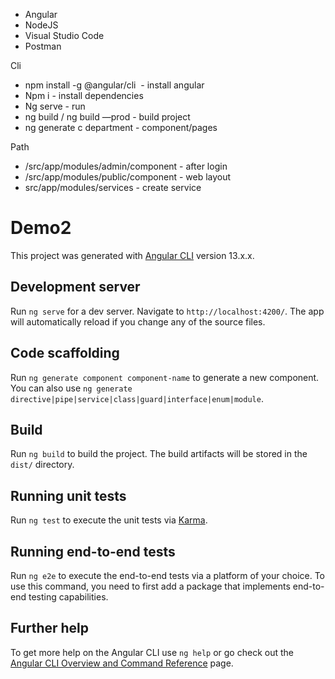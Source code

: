- Angular
- NodeJS
- Visual Studio Code
- Postman


Cli
- npm install -g @angular/cli  - install angular
- Npm i - install dependencies
- Ng serve  - run
- ng build / ng build —prod - build project
- ng generate c department - component/pages


Path
- /src/app/modules/admin/component - after login
- /src/app/modules/public/component - web layout
- src/app/modules/services - create service








# Demo2

This project was generated with [Angular CLI](https://github.com/angular/angular-cli) version 13.x.x.

## Development server

Run `ng serve` for a dev server. Navigate to `http://localhost:4200/`. The app will automatically reload if you change any of the source files.

## Code scaffolding

Run `ng generate component component-name` to generate a new component. You can also use `ng generate directive|pipe|service|class|guard|interface|enum|module`.

## Build

Run `ng build` to build the project. The build artifacts will be stored in the `dist/` directory.

## Running unit tests

Run `ng test` to execute the unit tests via [Karma](https://karma-runner.github.io).

## Running end-to-end tests

Run `ng e2e` to execute the end-to-end tests via a platform of your choice. To use this command, you need to first add a package that implements end-to-end testing capabilities.

## Further help

To get more help on the Angular CLI use `ng help` or go check out the [Angular CLI Overview and Command Reference](https://angular.io/cli) page.
